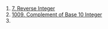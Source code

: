 1. [7. Reverse Integer](https://leetcode.com/problems/reverse-integer/description/)
2. [1009. Complement of Base 10 Integer](https://leetcode.com/problems/complement-of-base-10-integer/)
3. 
